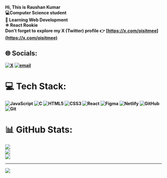 <b>Hi, This is Raushan Kumar <b>  
 💻Computer Science student  
 🧠 Learning Web Development   
 ⚛️ React Rookie   
 Don't forget to explore my X (Twitter) profile 👉 [https://x.com/oisitmee](https://x.com/oisitmee)  
 
## 🌐 Socials:
[![X](https://img.shields.io/badge/X-black.svg?logo=X&logoColor=white)](https://x.com/oisitmee) [![email](https://img.shields.io/badge/Email-D14836?logo=gmail&logoColor=white)](mailto:raushankumarsam500@gmail.com) 

# 💻 Tech Stack:
![JavaScript](https://img.shields.io/badge/javascript-%23323330.svg?style=for-the-badge&logo=javascript&logoColor=%23F7DF1E) ![C](https://img.shields.io/badge/c-%2300599C.svg?style=for-the-badge&logo=c&logoColor=white) ![HTML5](https://img.shields.io/badge/html5-%23E34F26.svg?style=for-the-badge&logo=html5&logoColor=white) ![CSS3](https://img.shields.io/badge/css3-%231572B6.svg?style=for-the-badge&logo=css3&logoColor=white) ![React](https://img.shields.io/badge/react-%2320232a.svg?style=for-the-badge&logo=react&logoColor=%2361DAFB) ![Figma](https://img.shields.io/badge/figma-%23F24E1E.svg?style=for-the-badge&logo=figma&logoColor=white) ![Netlify](https://img.shields.io/badge/netlify-%23000000.svg?style=for-the-badge&logo=netlify&logoColor=#00C7B7) ![GitHub](https://img.shields.io/badge/github-%23121011.svg?style=for-the-badge&logo=github&logoColor=white) ![Git](https://img.shields.io/badge/git-%23F05033.svg?style=for-the-badge&logo=git&logoColor=white)
# 📊 GitHub Stats:
![](https://github-readme-stats.vercel.app/api?username=oisitme&theme=dark&hide_border=false&include_all_commits=false&count_private=false)<br/>
![](https://nirzak-streak-stats.vercel.app/?user=oisitme&theme=dark&hide_border=false)<br/>
![](https://github-readme-stats.vercel.app/api/top-langs/?username=oisitme&theme=dark&hide_border=false&include_all_commits=false&count_private=false&layout=compact)

---
[![](https://visitcount.itsvg.in/api?id=oisitme&icon=0&color=0)](https://visitcount.itsvg.in)

<!-- Proudly created with GPRM ( https://gprm.itsvg.in ) -->

 
 

